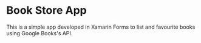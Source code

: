 # Book Store App

This is a simple app developed in Xamarin Forms to list and favourite books using Google Books's API.
